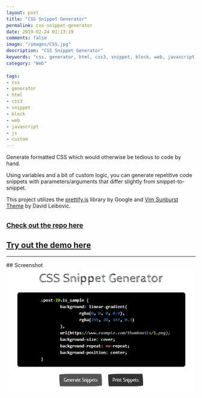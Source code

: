 ```yaml
---
layout: post
title: "CSS Snippet Generator"
permalink: css-snippet-generator
date: 2019-02-24 01:13:19
comments: false
image: "/images/CSS.jpg"
description: "CSS Snippet Generator"
keywords: "css, generator, html, css3, snippet, block, web, javascript, js, custom"
category: "Web"

tags:
- css
- generator
- html
- css3
- snippet
- block
- web
- javascript
- js
- custom
---
```


Generate formatted CSS which would otherwise be tedious to code by hand.

Using variables and a bit of custom logic, you can generate repetitive code snippets with parameters/arguments that differ slightly from snippet-to-snippet.

This project utilizes the <a href="https://github.com/google/code-prettify" target="_blank">prettify.js</a> library by Google and <a href="https://github.com/google/code-prettify/blob/master/styles/sunburst.css" target="_blank">Vim Sunburst Theme</a> by David Leibovic.

## <small><a href="https://github.com/ThatChocolateGuy/CSS-Snippet-Generator" target="_blank">Check out the repo here</a></small>

## <a href="https://thatxrguy.com/CSS-Snippet-Generator/" target="_blank">Try out the demo here</a>
<hr>
## Screenshot
<a href="https://thatxrguy.com/CSS-Snippet-Generator/" target="_blank" alt="Snippet Generator"><img src="/Screenshots/css-generator.png"></a>